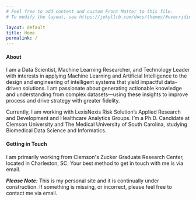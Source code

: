 ```yaml
---
# Feel free to add content and custom Front Matter to this file.
# To modify the layout, see https://jekyllrb.com/docs/themes/#overriding-theme-defaults

layout: default
title: Home
permalink: /
---
```



<h4>About</h4>
<p>I am a Data Scientist, Machine Learning Researcher, and Technology Leader with interests in applying Machine Learning and Artificial Intelligence to the design and engineering of intelligent systems that yield impactful data-driven solutions. I am passionate about generating actionable knowledge and understanding from complex datasets—using these insights to improve process and drive strategy with greater fidelity. </p>

<p>Currently, I am working with LexisNexis Risk Solution’s Applied Research and Development and Healthcare Analytics Groups. I’m a Ph.D. Candidate at Clemson University and The Medical University of South Carolina, studying Biomedical Data Science and Informatics.</p>

<h4>Getting in Touch</h4>
<p>I am primarily working from Clemson's Zucker Graduate Research Center, located in Charleston, SC. Your best method to get in touch with me is via email.</p>

<p><b><em>Please Note:</em></b> This is my personal site and it is continually under construction. If something is missing, or incorrect, please feel free to contact me via email.</p>

